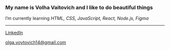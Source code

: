 ### My name is Volha Vaitovich and I like to do beautiful things

I’m currently learning *HTML, CSS, JavaScript, React, Node.js, Figma*



-----------------------------------------------------------------

[LinkedIn](https://www.linkedin.com/in/volha-vaitovich-bb000722a/)

olga.voytovich14@gmail.com

